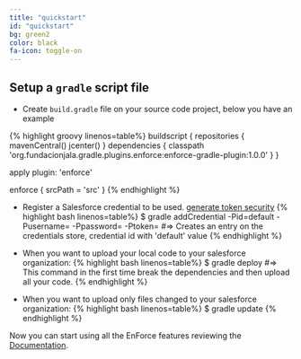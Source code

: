 ```yaml
---
title: "quickstart"
id: "quickstart"
bg: green2
color: black
fa-icon: toggle-on
---
```


## Setup a `gradle` script file

- Create `build.gradle` file on your source code project, below you have an example

{% highlight groovy linenos=table%}
buildscript {
   repositories {
       mavenCentral()
       jcenter()
   }
   dependencies {
       classpath 'org.fundacionjala.gradle.plugins.enforce:enforce-gradle-plugin:1.0.0'
   }
}

apply plugin: 'enforce'

enforce {
    srcPath = 'src'
}
{% endhighlight %}

- Register a Salesforce credential to be used. [generate token security](http://www.salesforcegeneral.com/salesforce-articles/salesforce-security-token.html)
{% highlight bash linenos=table%}
   $ gradle addCredential  -Pid=default
                        -Pusername=<USER NAME>
                        -Ppassword=<PASSWORD> 
                        -Ptoken=<SECURITY TOKEN>
   #=> Creates an entry on the credentials store, credential id with 'default' value
{% endhighlight %}

- When you want to upload your local code to your salesforce organization:
{% highlight bash linenos=table%}
   $ gradle deploy
   #=> This command in the first time break the dependencies and then upload all your code.
{% endhighlight %}

- When you want to upload only files changed to your salesforce organization:
{% highlight bash linenos=table%}
   $ gradle update
{% endhighlight %}

Now you can start using all the EnForce features reviewing the [Documentation](documentation.html).

